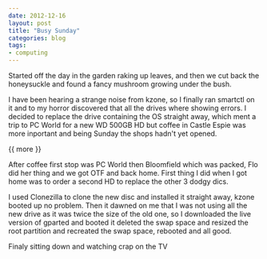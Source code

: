```yaml
---
date: 2012-12-16
layout: post
title: "Busy Sunday"
categories: blog 
tags:
- computing
---
```


<!--start excerpt--> 
Started off the day in the garden raking up leaves, and then we cut back the honeysuckle and found a fancy mushroom growing under the bush.

I have been hearing a strange noise from kzone, so I finally ran smartctl on it and to my horror discovered that all the drives where showing errors. I decided to replace the drive containing the OS straight away, which ment a trip to PC World for a new WD 500GB HD but coffee in Castle Espie was more inportant and being Sunday the shops hadn't yet opened.

{{ more }} 

After coffee first stop was PC World then Bloomfield which was packed, Flo did her thing and we got OTF and back home. First thing I did when I got home was to order a second HD to replace the other 3 dodgy dics.

I used Clonezilla to clone the new disc and installed it straight away, kzone booted up no problem. Then it dawned on me that I was not using all the new drive as it was twice the size of the old one, so I downloaded the live version of gparted and booted it deleted the swap space and resized the root partition and recreated the swap space, rebooted and all good.

Finaly sitting down and watching crap on the TV
